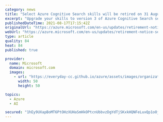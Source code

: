 ```yaml
---
category: news
title: "Select Azure Cognitive Search skills will be retired on 31 August 2024"
excerpt: "Upgrade your skills to version 3 of Azure Cognitive Search sentiment analysis and entity recognition skills."
publishedDateTime: 2021-08-17T17:15:42Z
originalUrl: "https://azure.microsoft.com/en-us/updates/retirement-notice-select-azure-cognitive-search-skills-will-be-retired-on-31-august-2024/"
webUrl: "https://azure.microsoft.com/en-us/updates/retirement-notice-select-azure-cognitive-search-skills-will-be-retired-on-31-august-2024/"
type: article
quality: 84
heat: 84
published: true

provider:
  name: Microsoft
  domain: microsoft.com
  images:
    - url: "https://everyday-cc.github.io/azure/assets/images/organizations/microsoft.com-50x50.jpg"
      width: 50
      height: 50

topics:
  - Azure
  - AI

secured: "1hEy9UXapBoMT6PtOHzXUHaSmHkOPtcnUbbvzDgYdTjSKxkHQNFeLuxQp1oOjTPUCbsIotTdEzvF/9B8wpRGZ7i/yqaDtSiny54Hzx+UNtZCuL8aFRFLexTkix3whmv7diGOtNiq4Rl3KDY/6cMD/QRSIDgRvFj/JRDRc4Wj3iPObRQnUwj9jHPTetMGKQT6hYaQV8bM3qmMalCw9SohfnQHctRAKsSLhq9OvJvq10noQHbC3MkKaxRpHWZMdxZp5pIR5KuunVlHRXnocgy037GQygnQFQe/3OC87m8i1g1cn4ld+KreJ+ZHb9ERNY3Q/QQlhmPhVwGCTWrIFYx4PHwKzGo7l/NeEEUyVhzw1kg=;FbOj0ArXYW9pjlTBZZbFjw=="
---
```


